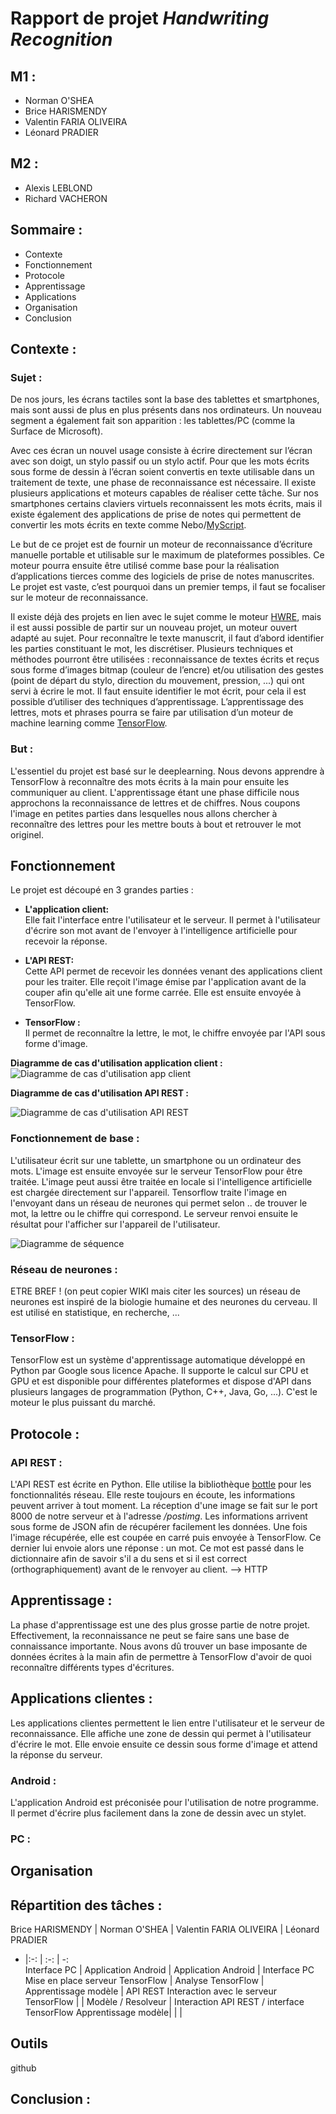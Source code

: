 # Rapport de projet *Handwriting Recognition*

M1 :
--
  - Norman O'SHEA
  - Brice HARISMENDY
  - Valentin FARIA OLIVEIRA
  - Léonard PRADIER

M2 :
--
  - Alexis LEBLOND
  - Richard VACHERON

## Sommaire :
 - Contexte
 - Fonctionnement
 - Protocole
 - Apprentissage
 - Applications
 - Organisation
 - Conclusion

<!-- CONTEXTE -->
## Contexte :

### Sujet :
De nos jours, les écrans tactiles sont la base des tablettes et smartphones, mais sont aussi de plus en plus présents dans nos ordinateurs. Un nouveau segment a également fait son apparition : les tablettes/PC (comme la Surface de Microsoft).

Avec ces écran un nouvel usage consiste à écrire directement sur l’écran avec son doigt, un stylo passif ou un stylo actif. Pour que les mots écrits sous forme de dessin à l’écran soient convertis en texte utilisable dans un traitement de texte, une phase de reconnaissance est nécessaire. Il existe plusieurs applications et moteurs capables de réaliser cette tâche. Sur nos smartphones certains claviers virtuels reconnaissent les mots écrits, mais il existe également des applications de prise de notes qui permettent de convertir les mots écrits en texte comme Nebo/[MyScript](http://www.myscript.com/nebo/).

Le but de ce projet est de fournir un moteur de reconnaissance d’écriture manuelle portable et utilisable sur le maximum de plateformes possibles. Ce moteur pourra ensuite être utilisé comme base pour la réalisation d’applications tierces comme des logiciels de prise de notes manuscrites. Le projet est vaste, c’est pourquoi dans un premier temps, il faut se focaliser sur le moteur de reconnaissance.

Il existe déjà des projets en lien avec le sujet comme le moteur [HWRE](https://github.com/phatware/WritePad-Handwriting-Recognition-Engine), mais il est aussi possible de partir sur un nouveau projet, un moteur ouvert adapté au sujet. Pour reconnaître le texte manuscrit, il faut d’abord identifier les parties constituant le mot, les discrétiser. Plusieurs techniques et méthodes pourront être utilisées : reconnaissance de textes écrits et reçus sous forme d’images bitmap (couleur de l’encre) et/ou utilisation des gestes (point de départ du stylo, direction du mouvement, pression, ...) qui ont servi à écrire le mot. Il faut ensuite identifier le mot écrit, pour cela il est possible d’utiliser des techniques d’apprentissage. L’apprentissage des lettres, mots et phrases pourra se faire par utilisation d’un moteur de machine learning comme [TensorFlow](https://www.tensorflow.org/install/).

### But :
L'essentiel du projet est basé sur le deeplearning. Nous devons apprendre à TensorFlow à reconnaître des mots écrits à la main pour ensuite les communiquer au client. L'apprentissage étant une phase difficile nous approchons la reconnaissance de lettres et de chiffres. Nous coupons l'image en petites parties dans lesquelles nous allons chercher à reconnaître des lettres pour les mettre bouts à bout et retrouver le mot originel.

<!-- Fonctionnement -->
## Fonctionnement
Le projet est découpé en 3 grandes parties :

  - **L'application client:**  
Elle fait l'interface entre l'utilisateur et le serveur. Il permet à l'utilisateur d'écrire son mot avant de l'envoyer à l'intelligence artificielle pour recevoir la réponse.

  - **L'API REST:**  
Cette API permet de recevoir les données venant des applications client pour les traiter. Elle reçoit l'image émise par l'application avant de la couper afin qu'elle ait une forme carrée. Elle est ensuite envoyée à TensorFlow.

  - **TensorFlow :**  
Il permet de reconnaître la lettre, le mot, le chiffre envoyée par l'API sous forme d'image.  

**Diagramme de cas d'utilisation application client :**  
![Diagramme de cas d'utilisation app client](rapport/cu.png "Diagramme de cas d'utilisation")

**Diagramme de cas d'utilisation API REST :**  

![Diagramme de cas d'utilisation API REST](rapport/cu_api.png "Diagramme de cas d'utilisation")

### Fonctionnement de base :
L'utilisateur écrit sur une tablette, un smartphone ou un ordinateur des mots. L'image est ensuite envoyée sur le serveur TensorFlow pour être traitée. L'image peut aussi être traitée en locale si l'intelligence artificielle est chargée directement sur l'appareil. Tensorflow traite l'image en l'envoyant dans un réseau de neurones qui permet selon .. de trouver le mot, la lettre ou le chiffre qui correspond. Le serveur renvoi ensuite le résultat pour l'afficher sur l'appareil de l'utilisateur.

![Diagramme de séquence](rapport/SD.png "Diagramme de séquence")

### Réseau de neurones :
ETRE BREF ! (on peut copier WIKI mais citer les sources)
 un réseau de neurones est inspiré de la biologie humaine et des neurones du cerveau. Il est utilisé en statistique, en recherche, ...


### TensorFlow :
TensorFlow est un système d'apprentissage automatique développé en Python par Google sous licence Apache. Il supporte le calcul sur CPU et GPU et est disponible pour différentes plateformes et dispose d'API dans plusieurs langages de programmation (Python, C++, Java, Go, ...). C'est le moteur le plus puissant du marché.

<!-- PROTOCOLE -->
## Protocole :
### API REST :
L'API REST est écrite en Python. Elle utilise la bibliothèque [bottle](https://bottlepy.org/) pour les fonctionnalités réseau.
Elle reste toujours en écoute, les informations peuvent arriver à tout moment.
La réception d'une image se fait sur le port 8000 de notre serveur et à l'adresse */postimg*. Les informations arrivent sous forme de JSON afin de récupérer facilement les données. Une fois l'image récupérée, elle est coupée en carré puis envoyée à TensorFlow. Ce dernier lui envoie alors une réponse : un mot. Ce mot est passé dans le dictionnaire afin de savoir s'il a du sens et si il est correct (orthographiquement) avant de le renvoyer au client.
--> HTTP

<!-- APPRENTISSAGE -->
## Apprentissage :
La phase d'apprentissage est une des plus grosse partie de notre projet. Effectivement, la reconnaissance ne peut se faire sans une base de connaissance importante. Nous avons dû trouver un base imposante de données écrites à la main afin de permettre à TensorFlow d'avoir de quoi reconnaître différents types d'écritures.


<!-- APP CLIENTES -->
## Applications clientes :

Les applications clientes permettent le lien entre l'utilisateur et le serveur de reconnaissance. Elle affiche une zone de dessin qui permet à l'utilisateur d'écrire le mot. Elle envoie ensuite ce dessin sous forme d'image et attend la réponse du serveur.

### Android :
L'application Android est préconisée pour l'utilisation de notre programme. Il permet d'écrire plus facilement dans la zone de dessin avec un stylet.

### PC :

<!-- ORGANISATION -->
## Organisation

## Répartition des tâches :
Brice HARISMENDY | Norman O'SHEA | Valentin FARIA OLIVEIRA | Léonard PRADIER
- |:-: | :-: | -:  
Interface PC | Application Android | Application Android | Interface PC
Mise en place serveur TensorFlow | Analyse TensorFlow  | Apprentissage modèle | API REST
Interaction avec le serveur TensorFlow | | Modèle / Resolveur | Interaction API REST / interface TensorFlow
Apprentissage modèle| | |

## Outils
github

<!-- CONCLUSION -->
## Conclusion :
